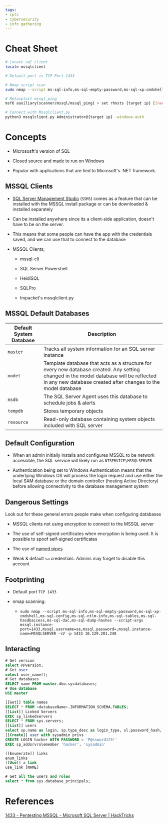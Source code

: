 ```yaml
---
tags:
- cpts
- cybersecurity
- info gathering
---
```


#

# Cheat Sheet

```bash
# Locate sql client
locate mssqlclient

# Default port is TCP Port 1433

# Nmap script scan
sudo nmap --script ms-sql-info,ms-sql-empty-password,ms-sql-xp-cmdshell,ms-sql-config,ms-sql-ntlm-info,ms-sql-tables,ms-sql-hasdbaccess,ms-sql-dac,ms-sql-dump-hashes --script-args mssql.instance-port=1433,mssql.username=sa,mssql.password=,mssql.instance-name=MSSQLSERVER -sV -p 1433 10.129.201.248

# Metasploit mssql_ping
msf6 auxiliary(scanner/mssql/mssql_ping) > set rhosts {target ip} [[need]] to get into the msf console and select the protocol first

# Connect with Mssqlclient.py
python3 mssqlclient.py Administrator@{target ip} -windows-auth
```

# Concepts

- Micrososft's version of SQL

- Closed source and made to run on Windows

- Popular with applications that are tied to Microsoft's .NET framework.

## MSSQL Clients

- [SQL Server Management Studio](https://docs.microsoft.com/en-us/sql/ssms/download-sql-server-management-studio-ssms?view=sql-server-ver15) (`SSMS`) comes as a feature that can be installed with the MSSQL install package or can be downloaded & installed separately

- Can be installed anywhere since its a client-side application, doesn't have to be on the server. 

- This means that some people can have the app with the credentials saved, and we can use that to connect to the database

- MSSQL Clients;
  
  - mssql-cli
  
  - SQL Server Powershell
  
  - HeidiSQL
  
  - SQLPro
  
  - Impacket's mssqlclient.py

## MSSQL Default Databases

| Default System Database | Description                                                                                                                                                                                            |
| ----------------------- | ------------------------------------------------------------------------------------------------------------------------------------------------------------------------------------------------------ |
| `master`                | Tracks all system information for an SQL server instance                                                                                                                                               |
| `model`                 | Template database that acts as a structure for every new database created. Any setting changed in the model database will be reflected in any new database created after changes to the model database |
| `msdb`                  | The SQL Server Agent uses this database to schedule jobs & alerts                                                                                                                                      |
| `tempdb`                | Stores temporary objects                                                                                                                                                                               |
| `resource`              | Read-only database containing system objects included with SQL server                                                                                                                                  |

## Default Configuration

- When an admin initially installs and configures MSSQL to be network accessible, the SQL service will likely run as `NTSERVICE\MSSQLSERVER`

- Authentication being set to Windows Authentication means that the underlying Windows OS will process the login request and use either the local SAM database or the domain controller (hosting Active Directory) before allowing connectivity to the database management system

## Dangerous Settings

Look out for these general errors people  make when configuring databases

- MSSQL clients not using encryption to connect to the MSSQL server

- The use of self-signed certificates when encryption is being used. It is possible to spoof self-signed certificates

- The use of [named pipes](https://docs.microsoft.com/en-us/sql/tools/configuration-manager/named-pipes-properties?view=sql-server-ver15)

- Weak & default `sa` credentials. Admins may forget to disable this account

## Footprinting

- Default port `TCP 1433`

- nmap scanning:
  
  - `sudo nmap --script ms-sql-info,ms-sql-empty-password,ms-sql-xp-cmdshell,ms-sql-config,ms-sql-ntlm-info,ms-sql-tables,ms-sql-hasdbaccess,ms-sql-dac,ms-sql-dump-hashes --script-args mssql.instance-port=1433,mssql.username=sa,mssql.password=,mssql.instance-name=MSSQLSERVER -sV -p 1433 10.129.201.248`

## Interacting

```sql
# Get version
select @@version;
# Get user
select user_name();
# Get databases
SELECT name FROM master.dbo.sysdatabases;
# Use database
USE master

[[Get]] table names
SELECT * FROM <databaseName>.INFORMATION_SCHEMA.TABLES;
[[List]] Linked Servers
EXEC sp_linkedservers
SELECT * FROM sys.servers;
[[List]] users
select sp.name as login, sp.type_desc as login_type, sl.password_hash, sp.create_date, sp.modify_date, case when sp.is_disabled = 1 then 'Disabled' else 'Enabled' end as status from sys.server_principals sp left join sys.sql_logins sl on sp.principal_id = sl.principal_id where sp.type not in ('G', 'R') order by sp.name;
[[Create]] user with sysadmin privs
CREATE LOGIN hacker WITH PASSWORD = 'P@ssword123!'
EXEC sp_addsrvrolemember 'hacker', 'sysadmin'

[[Enumerate]] links
enum_links
[[Use]] a link
use_link [NAME]

# Get all the users and roles
select * from sys.database_principals;
```

# References

[1433 - Pentesting MSSQL - Microsoft SQL Server | HackTricks](https://book.hacktricks.xyz/network-services-pentesting/pentesting-mssql-microsoft-sql-server)
